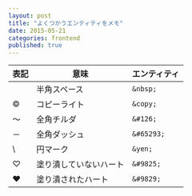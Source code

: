 ```yaml
---
layout: post
title: "よくつかうエンティティをメモ"
date: 2015-05-21
categories: frontend
published: true
---
```


| 表記 |          意味          | エンティティ |
|------|------------------------|--------------|
|      | 半角スペース           | `&nbsp;`     |
| ©    | コピーライト           | `&copy;`     |
| ～   | 全角チルダ             | `&#126;`     |
| －   | 全角ダッシュ           | `&#65293;`   |
| \    | 円マーク               | `&yen;`      |
| ♡   | 塗り潰していないハート | `&#9825;`    |
| ♥   | 塗り潰されたハート     | `&#9829;`    |


